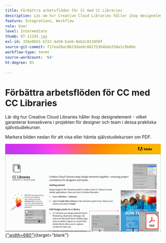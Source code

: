 ```yaml
---
title: Förbättra arbetsflöden för CC med CC Libraries
description: Läs om hur Creative Cloud Libraries håller ihop designelement och ser till att projekt blir konsekventa för designer och team
feature: Integrations, Workflow
role: User
level: Intermediate
thumb: KT-11193.jpg
exl-id: 358e0681-b722-4a58-b1eb-0eb2c813d50f
source-git-commit: f17ea20ac8623dae0c681753b4bde250a1c9b06e
workflow-type: tm+mt
source-wordcount: '64'
ht-degree: 0%

---
```


# Förbättra arbetsflöden för CC med CC Libraries

Lär dig hur Creative Cloud Libraries håller ihop designelement - vilket garanterar konsekvens i projekten för designer och team i dessa praktiska självstudiekurser.

Markera bilden nedan för att visa eller hämta självstudiekursen om PDF.

[![Bild på första sidan av självstudiekursen](assets/Improveccworkflowswithcclibraries.png){&quot;width=680&quot;}](assets/ImproveCCWorkflowsCCLibraries.pdf){target="blank"}
